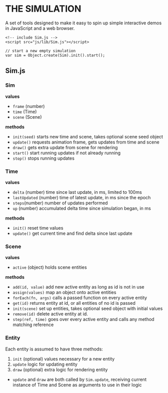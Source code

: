 # THE SIMULATION

A set of tools designed to make it easy to spin up simple interactive demos in JavaScript and a web browser.

```
<!-- include Sim.js -->
<script src="js/lib/Sim.js"></script>

// start a new empty simulation 
var sim = Object.create(Sim).init().start();
```


## Sim.js

### Sim

**values**

* `frame` (number)
* `time` (Time)
* `scene` (Scene)

**methods**

* `init(seed)` starts new time and scene, takes optional scene seed object
* `update()` requests animation frame, gets updates from time and scene 
* `draw()` gets extra update from scene for rendering 
* `start()` start running updates if not already running
* `stop()` stops running updates


### Time

**values**

* `delta` (number) time since last update, in ms, limited to 100ms
* `lastUpdated` (number) time of latest update, in ms since the epoch
* `steps`(number) number of updates performed
* `up` (number) accumulated delta time since simulation began, in ms

**methods**

* `init()` reset time values
* `update()` get current time and find delta since last update 


### Scene

**values**

* `active` (object) holds scene entities

**methods**

* `add(id, value)` add new active entity as long as id is not in use
* `assign(values)` map an object onto active entities
* `forEach(fn, args)` calls a passed function on every active entity
* `get(id)` returns entity at id, or all entities of no id is passed
* `init(scene)` set up entities, takes optional seed object with initial values
* `remove(id)` delete active entity at id.
* `step(ref, time)` goes over every active entity and calls any method matching reference


### Entity

Each entity is assumed to have three methods:

1. `init` (optional) values necessary for a new entity
2. `update` logic for updating entity
3. `draw` (optional) extra logic for rendering entity

- `update` and `draw` are both called by `Sim.update`, receiving current instance of Time and Scene as arguments to use in their logic
